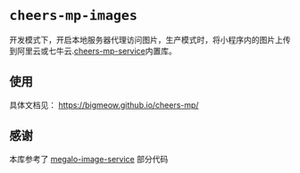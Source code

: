 # `cheers-mp-images`

开发模式下，开启本地服务器代理访问图片，生产模式时，将小程序内的图片上传到阿里云或七牛云.[cheers-mp-service](https://github.com/bigmeow/cheers-mp/tree/master/packages/cheers-mp-service)内置库。

## 使用

具体文档见： https://bigmeow.github.io/cheers-mp/

## 感谢

本库参考了 [megalo-image-service](https://github.com/NextBoy/megalo-image-service) 部分代码
